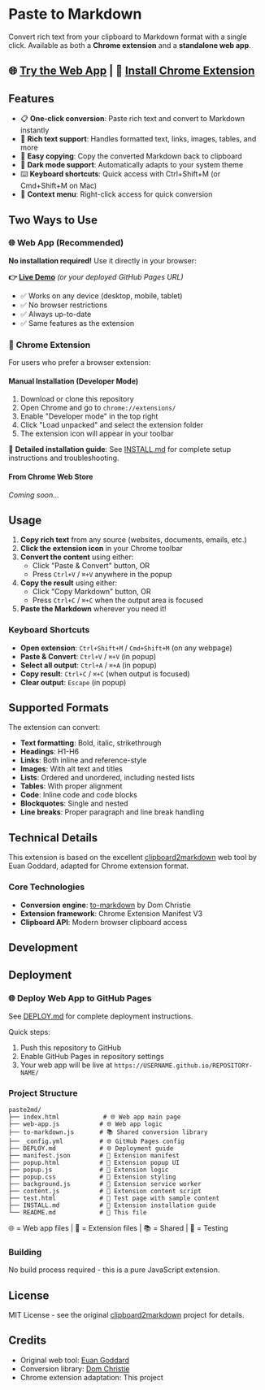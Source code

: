 # Paste to Markdown

Convert rich text from your clipboard to Markdown format with a single click. Available as both a **Chrome extension** and a **standalone web app**.

## 🌐 **[Try the Web App](https://plopcas.github.io/paste2md/)** | 🔧 **[Install Chrome Extension](#two-ways-to-use)**

## Features

- 📋 **One-click conversion**: Paste rich text and convert to Markdown instantly
- 🎨 **Rich text support**: Handles formatted text, links, images, tables, and more
- 📄 **Easy copying**: Copy the converted Markdown back to clipboard
- 🌙 **Dark mode support**: Automatically adapts to your system theme
- ⌨️ **Keyboard shortcuts**: Quick access with Ctrl+Shift+M (or Cmd+Shift+M on Mac)
- 🔄 **Context menu**: Right-click access for quick conversion

## Two Ways to Use

### 🌐 **Web App** (Recommended)
**No installation required!** Use it directly in your browser:

**👉 [Live Demo](https://plopcas.github.io/paste2md/)** *(or your deployed GitHub Pages URL)*

- ✅ Works on any device (desktop, mobile, tablet)
- ✅ No browser restrictions
- ✅ Always up-to-date
- ✅ Same features as the extension

### 🔧 **Chrome Extension**
For users who prefer a browser extension:

#### Manual Installation (Developer Mode)
1. Download or clone this repository
2. Open Chrome and go to `chrome://extensions/`
3. Enable "Developer mode" in the top right
4. Click "Load unpacked" and select the extension folder
5. The extension icon will appear in your toolbar

📖 **Detailed installation guide**: See [INSTALL.md](INSTALL.md) for complete setup instructions and troubleshooting.

#### From Chrome Web Store
*Coming soon...*

## Usage

1. **Copy rich text** from any source (websites, documents, emails, etc.)
2. **Click the extension icon** in your Chrome toolbar
3. **Convert the content** using either:
   - Click "Paste & Convert" button, OR
   - Press `Ctrl+V` / `⌘+V` anywhere in the popup
4. **Copy the result** using either:
   - Click "Copy Markdown" button, OR
   - Press `Ctrl+C` / `⌘+C` when the output area is focused
5. **Paste the Markdown** wherever you need it!

### Keyboard Shortcuts
- **Open extension**: `Ctrl+Shift+M` / `Cmd+Shift+M` (on any webpage)
- **Paste & Convert**: `Ctrl+V` / `⌘+V` (in popup)
- **Select all output**: `Ctrl+A` / `⌘+A` (in popup)
- **Copy result**: `Ctrl+C` / `⌘+C` (when output is focused)
- **Clear output**: `Escape` (in popup)

## Supported Formats

The extension can convert:
- **Text formatting**: Bold, italic, strikethrough
- **Headings**: H1-H6
- **Links**: Both inline and reference-style
- **Images**: With alt text and titles
- **Lists**: Ordered and unordered, including nested lists
- **Tables**: With proper alignment
- **Code**: Inline code and code blocks
- **Blockquotes**: Single and nested
- **Line breaks**: Proper paragraph and line break handling

## Technical Details

This extension is based on the excellent [clipboard2markdown](https://github.com/euangoddard/clipboard2markdown) web tool by Euan Goddard, adapted for Chrome extension format.

### Core Technologies
- **Conversion engine**: [to-markdown](https://github.com/domchristie/to-markdown) by Dom Christie
- **Extension framework**: Chrome Extension Manifest V3
- **Clipboard API**: Modern browser clipboard access

## Development

## Deployment

### 🌐 **Deploy Web App to GitHub Pages**
See [DEPLOY.md](DEPLOY.md) for complete deployment instructions.

Quick steps:
1. Push this repository to GitHub
2. Enable GitHub Pages in repository settings
3. Your web app will be live at `https://USERNAME.github.io/REPOSITORY-NAME/`

### Project Structure
```
paste2md/
├── index.html            # 🌐 Web app main page
├── web-app.js           # 🌐 Web app logic
├── to-markdown.js       # 📚 Shared conversion library
├── _config.yml          # 🌐 GitHub Pages config
├── DEPLOY.md            # 🌐 Deployment guide
├── manifest.json        # 🔧 Extension manifest
├── popup.html           # 🔧 Extension popup UI
├── popup.js             # 🔧 Extension logic
├── popup.css            # 🔧 Extension styling
├── background.js        # 🔧 Extension service worker
├── content.js           # 🔧 Extension content script
├── test.html            # 🧪 Test page with sample content
├── INSTALL.md           # 🔧 Extension installation guide
└── README.md            # 📖 This file
```

🌐 = Web app files | 🔧 = Extension files | 📚 = Shared | 🧪 = Testing

### Building
No build process required - this is a pure JavaScript extension.

## License

MIT License - see the original [clipboard2markdown](https://github.com/euangoddard/clipboard2markdown) project for details.

## Credits

- Original web tool: [Euan Goddard](https://github.com/euangoddard)
- Conversion library: [Dom Christie](https://github.com/domchristie)
- Chrome extension adaptation: This project
